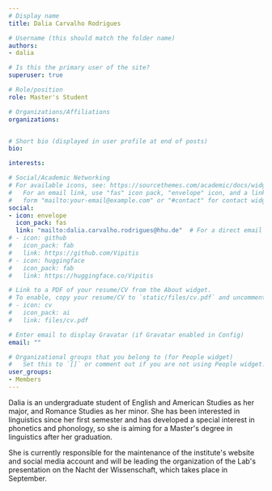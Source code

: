 ```yaml
---
# Display name
title: Dalia Carvalho Rodrigues

# Username (this should match the folder name)
authors:
- dalia

# Is this the primary user of the site?
superuser: true

# Role/position
role: Master's Student

# Organizations/Affiliations
organizations:


# Short bio (displayed in user profile at end of posts)
bio:

interests:

# Social/Academic Networking
# For available icons, see: https://sourcethemes.com/academic/docs/widgets/#icons
#   For an email link, use "fas" icon pack, "envelope" icon, and a link in the
#   form "mailto:your-email@example.com" or "#contact" for contact widget.
social:
- icon: envelope
  icon_pack: fas
  link: "mailto:dalia.carvalho.rodrigues@hhu.de"  # For a direct email link, use "mailto:test@example.org".
# - icon: github
#   icon_pack: fab
#   link: https://github.com/Vipitis
# - icon: huggingface
#   icon_pack: fab
#   link: https://huggingface.co/Vipitis

# Link to a PDF of your resume/CV from the About widget.
# To enable, copy your resume/CV to `static/files/cv.pdf` and uncomment the lines below.
# - icon: cv
#   icon_pack: ai
#   link: files/cv.pdf

# Enter email to display Gravatar (if Gravatar enabled in Config)
email: ""

# Organizational groups that you belong to (for People widget)
#   Set this to `[]` or comment out if you are not using People widget.
user_groups:
- Members
---
```


Dalia is an undergraduate student of English and American Studies as her major, and Romance Studies as her minor. She has been interested in linguistics since her first semester and has developed a special interest in phonetics and phonology, so she is aiming for a Master's degree in linguistics after her graduation.

She is currently responsible for the maintenance of the institute's website and social media account and will be leading the organization of the Lab's presentation on the Nacht der Wissenschaft, which takes place in September.
